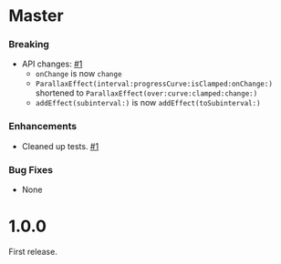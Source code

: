 # Master

### Breaking

- API changes:
  [#1](https://github.com/Parallaxer/Parallaxer/pull/1)
    - `onChange` is now `change`
    - `ParallaxEffect(interval:progressCurve:isClamped:onChange:)` shortened to
      `ParallaxEffect(over:curve:clamped:change:)`
    - `addEffect(subinterval:)` is now `addEffect(toSubinterval:)`

### Enhancements

- Cleaned up tests.
  [#1](https://github.com/Parallaxer/Parallaxer/pull/1)

### Bug Fixes

- None

# 1.0.0

First release.
